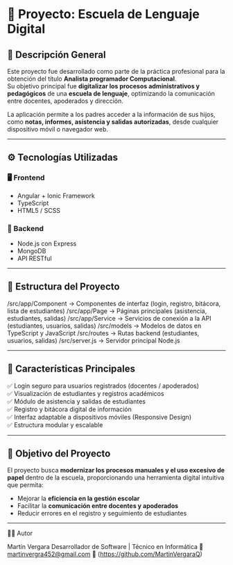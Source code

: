 # 🏫 Proyecto: Escuela de Lenguaje Digital

## 📱 Descripción General
Este proyecto fue desarrollado como parte de la práctica profesional para la obtención del título **Analista programador Computacional**.  
Su objetivo principal fue **digitalizar los procesos administrativos y pedagógicos** de una **escuela de lenguaje**, optimizando la comunicación entre docentes, apoderados y dirección.

La aplicación permite a los padres acceder a la información de sus hijos, como **notas, informes, asistencia y salidas autorizadas**, desde cualquier dispositivo móvil o navegador web.

---

## ⚙️ Tecnologías Utilizadas

### 🖥️ Frontend
- Angular + Ionic Framework  
- TypeScript  
- HTML5 / SCSS  

### 🧠 Backend
- Node.js con Express  
- MongoDB 
- API RESTful 

---

## 🧩 Estructura del Proyecto
/src/app/Component → Componentes de interfaz (login, registro, bitácora, lista de estudiantes)
/src/app/Page → Páginas principales (asistencia, estudiantes, salidas)
/src/app/Service → Servicios de conexión a la API (estudiantes, usuarios, salidas)
/src/models → Modelos de datos en TypeScript y JavaScript
/src/routes → Rutas backend (estudiantes, usuarios, salidas)
/src/server.js → Servidor principal Node.js


---

## 🚀 Características Principales
✅ Login seguro para usuarios registrados (docentes / apoderados)  
✅ Visualización de estudiantes y registros académicos  
✅ Módulo de asistencia y salidas de estudiantes  
✅ Registro y bitácora digital de información  
✅ Interfaz adaptable a dispositivos móviles (Responsive Design)  
✅ Estructura modular y escalable  

---

## 🧠 Objetivo del Proyecto
El proyecto busca **modernizar los procesos manuales y el uso excesivo de papel** dentro de la escuela, proporcionando una herramienta digital intuitiva que permita:
- Mejorar la **eficiencia en la gestión escolar**  
- Facilitar la **comunicación entre docentes y apoderados**  
- Reducir errores en el registro y seguimiento de estudiantes  

---
👨‍💻 Autor

Martín Vergara
Desarrollador de Software | Técnico en Informática
📧 martinvergra452@gmail.com
💼 (https://github.com/MartinVergaraQ)



